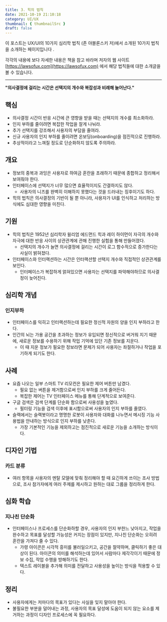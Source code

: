 ```yaml
---
title: 3. 힉의 법칙
date: 2021-10-19 21:10:18
category: UI/UX
thumbnail: { thumbnailSrc }
draft: false
---
```


이 포스트는 UX/UI의 10가지 심리학 법칙 (존 야블론스키 저)에서 소개된 10가지 법칙을 소개하는 페이지입니다 .

각각의 내용에 보다 자세한 내용은 책을 참고 바라며 저자의 웹 사이트 [https://lawsofux.com](https://lawsofux.com) 에서 해당 법칙들에 대한 소개글을 볼 수 있습니다.

---

**"의사결정에 걸리는 시간은 선택지의 개수와 복잡성과 비례해 늘어난다."**

## 핵심

- 의사결정 시간이 반응 시간에 큰 영향을 받을 때는 선택지의 개수를 최소화하라.
- 인지 부하를 줄이려면 복잡한 작업을 잘게 나눠라.
- 추가 선택지를 강조해서 사용자의 부담을 줄여라.
- 신규 사용자의 인지 부하를 줄이려면 온보딩(onboarding)을 점진적으로 진행하라.
- 추상적이라고 느껴질 정도로 단순화하지 않도록 주의하라.

## 개요

- 정보의 중복과 과잉은 사용자로 하여금 혼란을 초래하기 때문에 종합하고 정리해서 보여줘야 한다.
- 인터페이스에 선택지가 너무 많으면 효율적이지도 간결하지도 않다.
  - 사용자의 니즈를 완벽히 이해하지 못했다는 것을 드러내는 징후이기도 하다.
- 힉의 법칙은 의사결정의 기반이 될 뿐 아니라, 사용자가 UI를 인식하고 처리하는 방식에도 심대한 영향을 미친다.

## 기원

- 힉의 법칙은 1952년 심리학자 윌리엄 에드먼드 힉과 레이 하이먼이 자극의 개수와 자극에 대한 반응 사이의 상관관계에 관해 진행한 실험을 통해 만들어졌다.
  - 선택지의 개수가 늘면 의사결정에 걸리는 시간이 로그 함수적으로 증가한다는 사실이 밝혀졌다.
- 인터페이스와 인터랙션하는 시간은 인터랙션할 선택지 개수와 직접적인 상관관계를 보인다.
  - 인터페이스가 복잡하게 얽혀있으면 사용자는 선택지를 파악해야하므로 의사결정이 늦어진다.

## 심리학 개념

### 인지부하

- 인터페이스를 익히고 인터랙션하는데 필요한 정신적 자원의 양을 인지 부하라고 한다.
- 인간의 뇌는 가용 공간을 초과하는 정보가 유입되면 정신적으로 버거워 지기 때문에, 새로운 정보를 수용하기 위해 작업 기억에 있던 기존 정보를 지운다.
  - 이 때 지운 정보가 필요한 정보라면 문제가 되어 사용자는 좌절하거나 작업을 포기하게 되기도 한다.

## 사례

- 요즘 나오는 일부 스마트 TV 리모컨은 필요한 제어 버튼만 남겼다.
  - 필요 없는 버튼을 제거함으로써 인지 부하를 크게 줄어든다.
  - 복잡한 제어는 TV 인터페이스 메뉴를 통해 단계적으로 보여준다.
- 구글 검색은 검색 단계를 단순화 함으로써 사용성을 높였다.
  - 필터링 기능을 검색 이후에 표시함으로써 사용자의 인지 부하를 줄였다.
- 슬랙에서는 슬랙봇이라고 명명한 로봇이 사용자와 대화를 나누면서 메시징 기능 사용법을 안내하는 방식으로 인지 부하를 낮춘다.
  - 가장 기본적인 기능을 제외하고는 점진적으로 새로운 기능을 소개하는 방식이다.

## 디자인 기법

### 카드 분류

- 여러 항목을 사용자의 멘탈 모델에 맞춰 정리해야 할 때 요긴하게 쓰이는 조사 방법으로, 조사 참가자에게 여러 주제를 제시하고 원하는 대로 그룹을 정리하게 한다.

## 심화 학습

### 지나친 단순화

- 인터페이스나 프로세스를 단순화하할 경우, 사용자의 인지 부한느 낮아지고, 작업을 완수하고 목표를 달성할 가능성은 커지는 장점이 있지만, 지나친 단순화는 오히려 혼란을 가져다 줄 수 있다.
  - 가령 아이콘은 시각적 흥미를 불러일으키고, 공간을 절약하며, 클릭하기 좋은 대상이 된다. 아이콘의 의미를 해석하는데 있어서 사람마다 제각각이기 때문에 정보 수집, 작업 수행을 방해하기도 한다.
  - 텍스트 레이블을 추가해 의미를 전달하고 사용성을 높이는 방식을 적용할 수 있다.

## 정리

- 사용자에게는 저마다의 목표가 있다는 사실을 잊지 말아야 한다.
- 불필요한 부분을 덜어내는 과정, 사용자의 목표 달성에 도움이 되지 않는 요소를 제거하는 과정이 디자인 프로세스에 꼭 필요하다.
